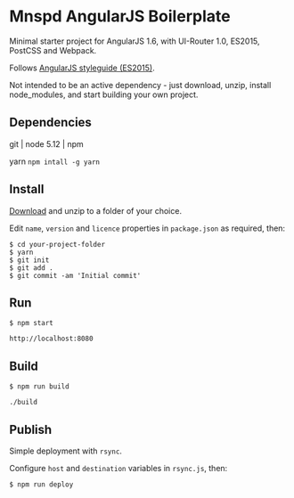 
Mnspd AngularJS Boilerplate
===========================

Minimal starter project for AngularJS 1.6, with UI-Router 1.0, ES2015, PostCSS and Webpack.

Follows [AngularJS styleguide (ES2015)](https://github.com/toddmotto/angular-styleguide).

Not intended to be an active dependency - just download, unzip, install node_modules, and start building your own project.

Dependencies
------------

git | node 5.12 | npm

yarn `npm intall -g yarn`

Install
-------

[Download](https://github.com/monospaced/angularjs-boilerplate/archive/master.zip) and unzip to a folder of your choice.

Edit `name`, `version` and `licence` properties in `package.json` as required, then:

````
$ cd your-project-folder
$ yarn
$ git init
$ git add .
$ git commit -am 'Initial commit'
````

Run
---

````
$ npm start

http://localhost:8080
````

Build
-----

````
$ npm run build

./build
````

Publish
-------

Simple deployment with `rsync`.

Configure `host` and `destination` variables in `rsync.js`, then:

````
$ npm run deploy
````
